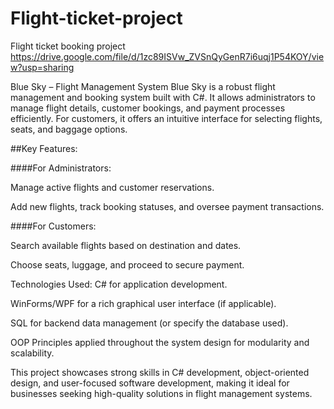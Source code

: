 # Flight-ticket-project
Flight ticket booking project
https://drive.google.com/file/d/1zc89ISVw_ZVSnQyGenR7i6uqj1P54KOY/view?usp=sharing

Blue Sky – Flight Management System
Blue Sky is a robust flight management and booking system built with C#. It allows administrators to manage flight details, customer bookings, and payment processes efficiently. For customers, it offers an intuitive interface for selecting flights, seats, and baggage options.

##Key Features:

####For Administrators:

Manage active flights and customer reservations.

Add new flights, track booking statuses, and oversee payment transactions.

####For Customers:

Search available flights based on destination and dates.

Choose seats, luggage, and proceed to secure payment.

Technologies Used:
C# for application development.

WinForms/WPF for a rich graphical user interface (if applicable).

SQL for backend data management (or specify the database used).

OOP Principles applied throughout the system design for modularity and scalability.

This project showcases strong skills in C# development, object-oriented design, and user-focused software development, making it ideal for businesses seeking high-quality solutions in flight management systems.


